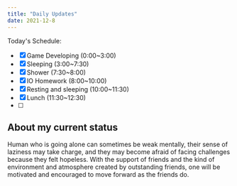 ```yaml
---
title: "Daily Updates"
date: 2021-12-8
---
```




Today's Schedule:

- [x] Game Developing (0:00~3:00)
- [x] Sleeping (3:00~7:30)
- [x] Shower (7:30~8:00)
- [x] IO Homework (8:00~10:00)
- [x] Resting and sleeping (10:00~11:30)
- [x] Lunch (11:30~12:30)
- [ ] 



## About my current status

Human who is going alone can sometimes be weak mentally, their sense of laziness may take charge, and they may become afraid of facing challenges because they felt hopeless. With the support of friends and the kind of environment and atmosphere created by outstanding friends, one will be motivated and encouraged to move forward as the friends do.
